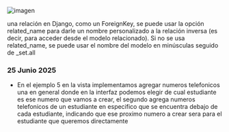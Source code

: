 ![imagen](https://github.com/user-attachments/assets/f1621f73-7d52-4f28-b9a1-807d931efb6f)

una relación en Django, como un ForeignKey, se puede usar la opción related_name para darle un nombre personalizado a la relación inversa (es decir, para acceder desde el modelo relacionado).
Si no se usa related_name, se puede usar el nombre del modelo en minúsculas seguido de _set.all



### 25 Junio 2025

* En el ejemplo 5 en la vista implementamos agregar numeros telefonicos una en general donde en la interfaz podemos elegir de cual estudiante es ese numero que vamos a crear, el segundo agrega numeros telefonicos de un estudiante en especifico que se encuentra debajo de cada estudiante, indicando que ese proximo numero a crear sera para el estudiante que queremos directamente

